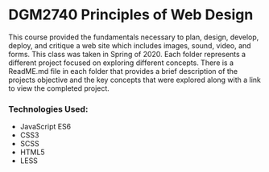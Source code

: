 # DGM2740 Principles of Web Design

This course provided the fundamentals necessary to plan, design, develop, deploy, and critique a web site which includes images, sound, video, and forms. This class was taken in Spring of 2020. Each folder represents a different project focused on exploring different concepts. There is a ReadME.md file in each folder that provides a brief description of the projects objective and the key concepts that were explored along with a link to view the completed project. 

### Technologies Used: 

- JavaScript ES6
- CSS3
- SCSS 
- HTML5
- LESS
